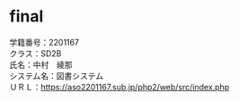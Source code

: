 # final
学籍番号：2201167  
クラス：SD2B  
氏名：中村　綾那  
システム名：図書システム  
ＵＲＬ：https://aso2201167.sub.jp/php2/web/src/index.php